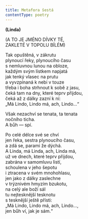 ```yaml
---
title: Metafora šestá
contentType: poetry
---
```


**(Linda)**

(A TO JE JMÉNO DÍVKY TÉ,  
ZAKLETÉ V TOPOLU BÍLÉM)

Tak opuštěná, v zákrutu  
plynoucí řeky, plynoucího času  
s nemluvnou lunou na obloze,  
každým svým lístkem napjatá  
jak tenký vlasec na prutu  
a vyvzpínaná k nebi v touze  
třeba i boha strhnout k sobě z jasu,  
čeká tam na dny, které teprv přijdou,  
čeká až z dálky zazní k ní:  
„Má Lindo, Lindo má, ach, Lindo…“

Však nezachví se tenata, ta tenata  
nočního ticha.  
A bůh — spí.

Po celé délce své se chví  
jen řeka, sestra plynoucího času,  
a zdá se, parami že dýchá.  
A Linda, má Linda, ach, Linda má,  
už ve dnech, které teprv přijdou,  
zabrána v samomluvu listí,  
schoulena v jeho šepotu  
i ztracena v svém mnohohlasu,  
jen jako z dálky zaslechne  
v trýznivém hmyzím bzukotu,  
na celý ale boží sál  
tu nejtesknější tesknotu  
s tesknější ještě přísti:  
„Má Lindo, Lindo má, ach, Lindo…,  
jen bůh ví, jak je sám.“
